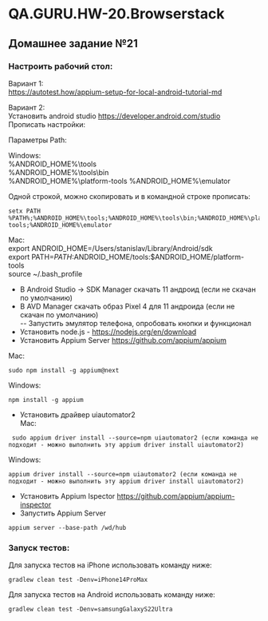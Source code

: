 # QA.GURU.HW-20.Browserstack
## Домашнее задание №21


### Настроить рабочий стол:   
Вариант 1:   
https://autotest.how/appium-setup-for-local-android-tutorial-md   

Вариант 2:   
Установить android studio https://developer.android.com/studio   
Прописать настройки:
  
Параметры Path:   

Windows:   
%ANDROID_HOME%\tools   
%ANDROID_HOME%\tools\bin   
%ANDROID_HOME%\platform-tools
%ANDROID_HOME%\emulator   

Одной строкой, можно скопировать и в командной строке прописать: 
```shell
setx PATH %PATH%;%ANDROID_HOME%\tools;%ANDROID_HOME%\tools\bin;%ANDROID_HOME%\platform-tools;%ANDROID_HOME%\emulator
```

Mac:  
export ANDROID_HOME=/Users/stanislav/Library/Android/sdk   
export PATH=$PATH:$ANDROID_HOME/tools:$ANDROID_HOME/platform-tools   
source ~/.bash_profile      
- В Android Studio -> SDK Manager скачать 11 андроид (если не скачан по умолчанию)   
- В AVD Manager скачать образ Pixel 4 для 11 андроида (если не скачан по умолчанию)   
-- Запустить эмулятор телефона, опробовать кнопки и функционал
- Установить node.js - https://nodejs.org/en/download   
- Установить Appium Server https://github.com/appium/appium

Mac:
```shell
sudo npm install -g appium@next
```    
Windows: 
```shell
npm install -g appium
```

- Установить драйвер uiautomator2   
 Mac:
```shell
 sudo appium driver install --source=npm uiautomator2 (если команда не подходит - можно выполнить эту appium driver install uiautomator2)
```   
 Windows:
 ```shell
 appium driver install --source=npm uiautomator2 (если команда не подходит - можно выполнить эту appium driver install uiautomator2)
```  

- Установить Appium Ispector https://github.com/appium/appium-inspector   
- Запустить Appium Server    
```shell
appium server --base-path /wd/hub
```
  



### Запуск тестов: 
Для запуска тестов на iPhone использовать команду ниже:
```shell
gradlew clean test -Denv=iPhone14ProMax
```

Для запуска тестов на Android использовать команду ниже:
```shell
gradlew clean test -Denv=samsungGalaxyS22Ultra
```
